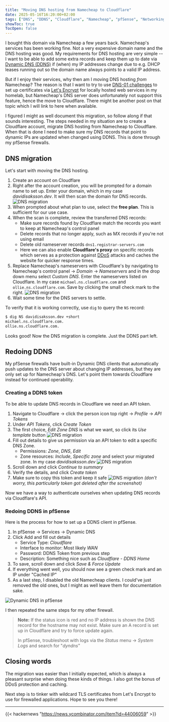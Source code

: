 ```yaml
---
title: "Moving DNS hosting from Namecheap to Cloudflare"
date: 2025-05-16T16:20:00+02:00
tags: ["DNS", "DDNS", "Cloudflare", "Namecheap", "pfSense", "Networking"]
showToc: true
TocOpen: false
---
```


I bought this domain via Namecheap a few years back. Namecheap's services has been working fine. Not a very expensive domain name and the DNS hosting was good. My requirements for DNS hosting are very simple -- I want to be able to add some extra records and keep them up to date via [Dynamic DNS (DDNS)](https://www.cloudflare.com/learning/dns/glossary/dynamic-dns/) if (when) my IP addresses change due to e.g. DHCP leases running out so the domain name always points to a valid IP address.

But if I enjoy their services, why then am I moving DNS hosting *from* Namecheap? The reason is that I want to try to use [DNS-01 challenges](https://letsencrypt.org/docs/challenge-types/#dns-01-challenge) to set up certificates via [Let's Encrypt](https://letsencrypt.org/) for locally hosted web services in my homelab, but Namecheap's DNS server does unfortunately not support this feature, hence the move to Cloudflare. There might be another post on that topic which I will link to here when available.

I figured I might as well document this migration, so follow along if that sounds interesting. The steps needed in my situation are to create a Cloudflare account, migrate DNS hosting from Namecheap to Cloudflare. When that is done I need to make sure my DNS records that point to dynamic IPs are updated when changed using DDNS. This is done through my pfSense firewalls.

## DNS migration

Let's start with moving the DNS hosting.

1. Create an account on Cloudflare
2. Right after the account creation, you will be prompted for a domain name to set up. Enter your domain, which in my case *davidisaksson.dev*. It will then scan the domain for DNS records.
  ![DNS migration](/img/dns-migration-wizard.png)
3. When prompted about what plan to use, select the **free plan**. This is sufficient for our use case.
4. When the scan is complete, review the transferred DNS records:
    - Make sure records found by Cloudflare match the records you want to keep at Namecheap's control panel
    - Delete records that no longer apply, such as MX records if you're not using email
    - Delete old nameserver records `dns1.registrar-servers.com`
    - Here we can also enable **Cloudflare's proxy** on specific records which serves as a protection against [DDoS](https://en.wikipedia.org/wiki/Denial-of-service_attack) attacks and caches the website for quicker response times.
5. Replace Namecheap's nameservers with Cloudflare's by navigating to Namecheap's control panel -> *Domain* -> *Nameservers* and in the drop down menu select *Custom DNS*. Enter the nameservers listed on Cloudflare. In my case `michael.ns.cloudflare.com` and `ollie.ns.cloudflare.com`. Save by clicking the small check mark to the right.
   ![DNS migration](/img/dns-migration-namecheap.png)
6. Wait some time for the DNS servers to settle.

To verify that it is working correctly, use `dig` to query the `NS` record:

```bash
$ dig NS davidisaksson.dev +short
michael.ns.cloudflare.com.
ollie.ns.cloudflare.com.
```

Looks good! Now the DNS migration is complete. Just the DDNS part left.

## Redoing DDNS

My pfSense firewalls have built-in Dynamic DNS clients that automatically push updates to the DNS server about changing IP addresses, but they are only set up for Namecheap's DNS. Let's point them towards Cloudflare instead for continued operability.

### Creating a DDNS token

To be able to update DNS records in Cloudflare we need an API token.

1. Navigate to Cloudflare -> click the person icon top right -> *Profile* -> *API Tokens*
2. Under *API Tokens*, click *Create Token*
3. The first choice, *Edit Zone DNS* is what we want, so click its *Use template* button
   ![DNS migration](/img/dns-migration-api-settings.png)
4. Fill out details to give us permission via an API token to edit a specific DNS Zone.
    - Permissions: *Zone*, *DNS*, *Edit*
    - Zone resources: *Include*, *Specific zone* and select your migrated zone. In my case *davidisaksson.dev*
  ![DNS migration](/img/dns-migration-create-token.png)
5. Scroll down and click *Continue to summary*
6. Verify the details, and click *Create token*
7. Make sure to copy this token and keep it safe
   ![DNS migration](/img/dns-migration-token.png)
   *(don't worry, this particularly token got deleted after the screenshot)*

Now we have a way to authenticate ourselves when updating DNS records via Cloudflare's API.

### Redoing DDNS in pfSense

Here is the process for how to set up a DDNS client in pfSense.

1. In pfSense -> Services -> Dynamic DNS
2. Click Add and fill out details
    - Service Type: *Cloudflare*
    - Interface to monitor: Most likely *WAN*
    - Password: DDNS Token from previous step
    - Description: Something nice such as *Cloudflare - DDNS Home*
3. To save, scroll down and click *Save & Force Update*
4. If everything went well, you should now see a green check mark and an IP under "Cached IP"
5. As a last step, I disabled the old Namecheap clients. I could've just removed the old ones, but I might as well leave them for documentation sake.

![Dynamic DNS in pfSense](/img/dns-migration-ddns.png)

I then repeated the same steps for my other firewall.

> **Note:** If the status icon is red and no IP address is shown the DNS record for the hostname may not exist. Make sure an A record is set up in Cloudflare and try to force update again.
>
> In pfSense, troubleshoot with logs via the *Status* menu -> *System Logs* and search for "*dyndns*"

## Closing words

The migration was easier than I initially expected, which is always a pleasant surprise when doing these kinds of things. I also got the bonus of DDoS protection and caching.

Next step is to tinker with wildcard TLS certificates from Let's Encrypt to use for firewalled applications. Hope to see you there!

---

{{< hackernews "https://news.ycombinator.com/item?id=44006059" >}}
